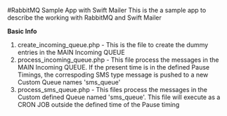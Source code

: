 #RabbitMQ Sample App with Swift Mailer
This is the a sample app to describe the working with RabbitMQ and Swift Mailer

<b>Basic Info</b>
1. create_incoming_queue.php - This is the file to create the dummy entries in the MAIN Incoming QUEUE
2. process_incoming_queue.php - This file process the messages in the MAIN Incoming QUEUE. If the present time is in the defined Pause Timings, the correspoding SMS type message is pushed to a new Custom Queue names 'sms_queue'
3. process_sms_queue.php - This files process the messages in the Custom defined Queue named 'sms_queue'. This file will execute as a CRON JOB outside the defined time of the Pause timing
